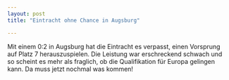 ```yaml
---
layout: post
title: "Eintracht ohne Chance in Augsburg"

---
```


Mit einem 0:2 in Augsburg hat die Eintracht es verpasst, einen Vorsprung auf Platz 7 herauszuspielen. Die Leistung war erschreckend schwach und so scheint es mehr als fraglich, ob die Qualifikation für Europa gelingen kann. Da muss jetzt nochmal was kommen!


